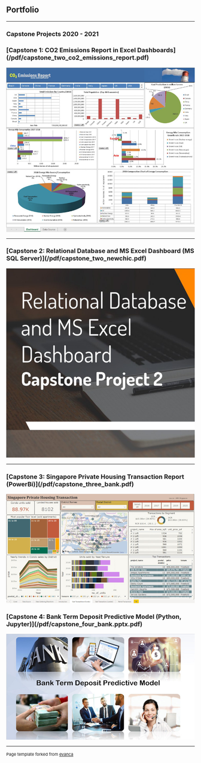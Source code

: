 ## Portfolio

---

### Capstone Projects 2020 - 2021 

<h3>[Capstone 1: CO2 Emissions Report in Excel Dashboards](/pdf/capstone_two_co2_emissions_report.pdf)</h3>
<img src="images/capstone_one_edited.jpg?raw=true"/>

---
<h3>[Capstone 2: Relational Database and MS Excel Dashboard (MS SQL Server)](/pdf/capstone_two_newchic.pdf)</h3>
<img src="images/capstone_two_edited.jpg?raw=true"/>

---
<h3>[Capstone 3: Singapore Private Housing Transaction Report (PowerBi)](/pdf/capstone_three_bank.pdf)</h3>
<img src="images/capstone_three_edited.jpg?raw=true"/>

<h3>[Capstone 4: Bank Term Deposit Predictive Model (Python, Jupyter)](/pdf/capstone_four_bank.pptx.pdf)</h3>
<img src="images/capstone_four_edited.jpg?raw=true"/>



---
<p style="font-size:11px">Page template forked from <a href="https://github.com/evanca/quick-portfolio">evanca</a></p>
<!-- Remove above link if you don't want to attibute -->

